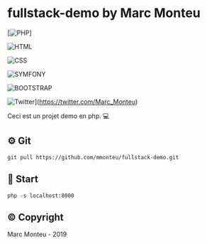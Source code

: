 # fullstack-demo by Marc Monteu


[![PHP](https://img.shields.io/badge/php-v.7.2.18-blueviolet)]

![HTML](https://img.shields.io/badge/html-v.5.0-brightgreen)

![CSS](https://img.shields.io/badge/css-v.4.0-brightgreen)

![SYMFONY](https://img.shields.io/badge/framework-symfony%204.0-blue)

![BOOTSTRAP](https://img.shields.io/badge/framework-bootstrap%204.3-blue)

![Twitter](https://img.shields.io/twitter/follow/Marc_Monteu?label=Marc_Monteu&style=social)](https://twitter.com/Marc_Monteu)


Ceci est un projet demo en php. :computer:

## :gear: Git
```
git pull https://github.com/mmonteu/fullstack-demo.git
```

## :rocket: Start
```
php -s localhost:8000
```

## :copyright: Copyright
Marc Monteu - 2019
